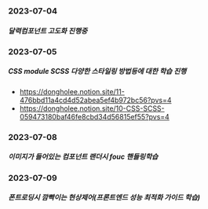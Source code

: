 ###  2023-07-04
##### 달력컴포넌트 고도화 진행중

### 2023-07-05
##### CSS module SCSS 다양한 스타일링 방법등에 대한 학습 진행
- https://dongholee.notion.site/11-476bbd11a4cd4d52abea5ef4b972bc56?pvs=4
- https://dongholee.notion.site/10-CSS-SCSS-059473180baf46fe8cbd34d56815ef55?pvs=4

### 2023-07-08
##### 이미지가 들어있는 컴포넌트 랜더시 fouc 핸들링학습

### 2023-07-09
##### 폰트로딩시 깜빡이는 현상제어(프론트엔드 성능 최적화 가이드 학습)